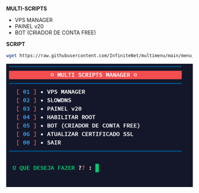 __MULTI-SCRIPTS__

- VPS MANAGER
- PAINEL v20
- BOT (CRIADOR DE CONTA FREE)

__SCRIPT__

```bash
wget https://raw.githubusercontent.com/InfiniteNet/multimenu/main/menu; chmod +x menu; ./menu
```
 
![logo](https://github.com/InfiniteNet/multimenu/blob/main/ms.png)
